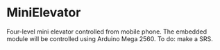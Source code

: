 # MiniElevator
Four-level mini elevator controlled from mobile phone.
The embedded module will be controlled using Arduino Mega 2560.
To do: make a SRS.
